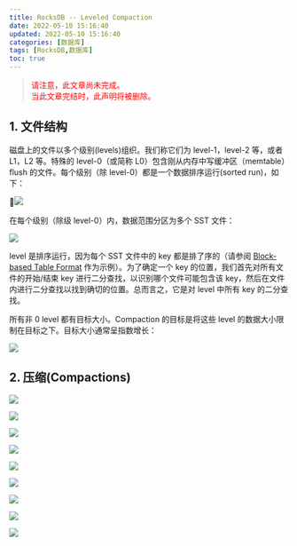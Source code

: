 ```yaml
---
title: RocksDB -- Leveled Compaction
date: 2022-05-10 15:16:40
updated: 2022-05-10 15:16:40
categories: [数据库]
tags: [RocksDB,数据库]
toc: true
---
```




> <font color=red>请注意，此文章尚未完成。</font>  
> <font color=red>当此文章完结时，此声明将被删除。</font>





## 1. 文件结构



磁盘上的文件以多个级别(levels)组织。我们称它们为 level-1，level-2 等，或者 L1，L2 等。特殊的 level-0（或简称 L0）包含刚从内存中写缓冲区（memtable）flush 的文件。每个级别（除 level-0）都是一个数据排序运行(sorted run)，如下：



![](https://gukaifeng.cn/posts/rocksdb-leveled-compaction/level_structure.png)



在每个级别（除级 level-0）内，数据范围分区为多个 SST 文件：



![](https://gukaifeng.cn/posts/rocksdb-leveled-compaction/level_files.png)

level 是排序运行，因为每个 SST 文件中的 key 都是排了序的（请参阅 [Block-based Table Format](https://github.com/facebook/rocksdb/wiki/Rocksdb-BlockBasedTable-Format) 作为示例）。为了确定一个 key 的位置，我们首先对所有文件的开始/结束 key 进行二分查找，以识别哪个文件可能包含该 key，然后在文件内进行二分查找以找到确切的位置。总而言之，它是对 level 中所有 key 的二分查找。



所有非 0 level 都有目标大小。Compaction 的目标是将这些 level 的数据大小限制在目标之下。目标大小通常呈指数增长：



![](https://gukaifeng.cn/posts/rocksdb-leveled-compaction/level_targets.png)





## 2. 压缩(Compactions)



![](https://gukaifeng.cn/posts/rocksdb-leveled-compaction/pre_l0_compaction.png)











![](https://gukaifeng.cn/posts/rocksdb-leveled-compaction/post_l0_compaction.png)











![](https://gukaifeng.cn/posts/rocksdb-leveled-compaction/pre_l1_compaction.png)















![](https://gukaifeng.cn/posts/rocksdb-leveled-compaction/post_l1_compaction.png)















![](https://gukaifeng.cn/posts/rocksdb-leveled-compaction/pre_l2_compaction.png)















![](https://gukaifeng.cn/posts/rocksdb-leveled-compaction/post_l2_compaction.png)













![](https://gukaifeng.cn/posts/rocksdb-leveled-compaction/multi_thread_compaction.png)

















![](https://gukaifeng.cn/posts/rocksdb-leveled-compaction/subcompaction.png)













![](https://gukaifeng.cn/posts/rocksdb-leveled-compaction/dynamic_level.png)











